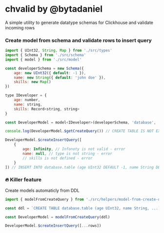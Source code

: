 # chvalid by @bytadaniel

A simple utility to generate datatype schemas for Clickhouse and validate incoming rows

### Create model from schema and validate rows to insert query
```js
import { UInt32, String, Map } from './src/types'
import { Schema } from './src/schema'
import { model } from './src/model'

const developerSchema = new Schema({
	age: new UInt32({ default: -1 }),
	name: new String({ default: 'john doe' }),
	skills: new Map()
})

type IDeveloper = {
	age: number,
	name: string,
	skills: Record<string, string>
}

const DeveloperModel = model<IDeveloper>(developerSchema, 'database', 'table')

console.log(DeveloperModel.$getCreateQuery()) // CREATE TABLE IS NOT EXISTS ...

DeveloperModel.$createInsertQuery([
	{
		age: Infinity, // Infonoty is not valid - error
		name: null, // type is not string - error
		// skills is not defined - error
	}
]) // INSERT INTO database.table (age UInt32 DEFAULT -1, name String DEFAULT 'john doe' ...
```

### 🔥 Killer feature
Create models automaticly from DDL
```js
import { modelFromCreateQuery } from './src/helpers/model-from-create-query'

const ddl = `CREATE TABLE database.table (age UInt32, name String, ...)`

const DeveloperModel = modelFromCreateQuery(ddl)

DeveloperModel.$createInsertQuery([...rows])
```